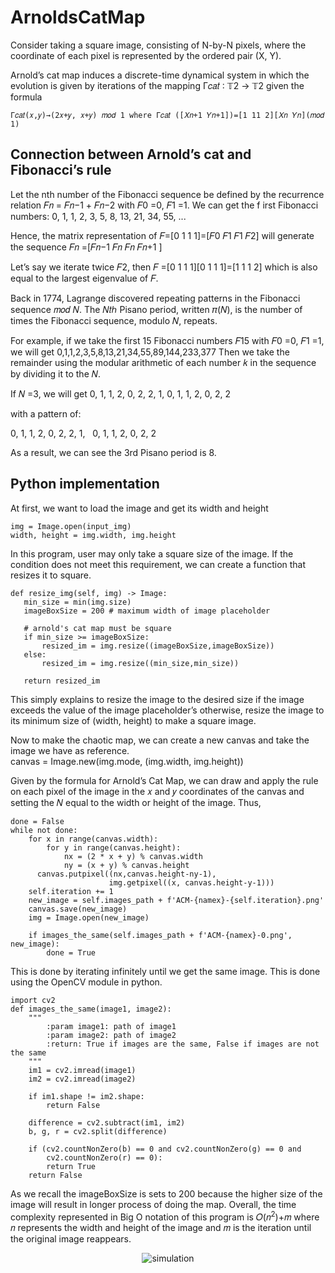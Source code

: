 # ArnoldsCatMap

Consider taking a square image, consisting of N-by-N pixels, where the coordinate of each pixel is represented by the ordered pair (X, Y). 
 
Arnold’s cat map induces a discrete-time dynamical system in which the evolution is given by iterations of the mapping Γ𝑐𝑎𝑡 ∶ 𝕋2 → 𝕋2 given the formula
```
Γ𝑐𝑎𝑡(𝑥,𝑦)→(2𝑥+𝑦, 𝑥+𝑦) 𝑚𝑜𝑑 1 where Γ𝑐𝑎𝑡 ([𝑋𝑛+1 𝑌𝑛+1])=[1 11 2][𝑋𝑛 𝑌𝑛](𝑚𝑜𝑑 1) 
```

## Connection between Arnold’s cat and Fibonacci’s rule 

Let the nth number of the Fibonacci sequence be defined by the recurrence relation 𝐹𝑛 = 𝐹𝑛−1 + 𝐹𝑛−2 with 𝐹0 =0, 𝐹1 =1. 
We can get the f irst Fibonacci numbers: 0, 1, 1, 2, 3, 5, 8, 13, 21, 34, 55, ... 
 
Hence, the matrix representation of 𝐹=[0 1 1 1]=[𝐹0 𝐹1 𝐹1 𝐹2] will generate the sequence 𝐹𝑛 =[𝐹𝑛−1 𝐹𝑛 𝐹𝑛 𝐹𝑛+1 ] 
 
Let’s say we iterate twice 𝐹2, then 𝐹 =[0 1 1 1][0 1 1 1]=[1 1 1 2] which is also equal to the largest eigenvalue of 𝐹. 

Back in 1774, Lagrange discovered repeating patterns in the Fibonacci sequence 𝑚𝑜𝑑 𝑁. The 𝑁𝑡ℎ  Pisano  period, written 𝜋(𝑁),  is  the number of times  the Fibonacci sequence, modulo 𝑁, repeats.  

For example, if we take the first 15 Fibonacci numbers 𝐹15 with 𝐹0 =0, 𝐹1 =1, we will get 0,1,1,2,3,5,8,13,21,34,55,89,144,233,377
Then  we  take  the  remainder  using the  modular  arithmetic  of each  number  𝑘  in  the sequence by dividing it to the 𝑁. 

If 𝑁 =3, we will get 0, 1, 1, 2, 0, 2, 2, 1, 0, 1, 1, 2, 0, 2, 2 

with a pattern of:

0, 1, 1, 2, 0, 2, 2, 1, &nbsp;  0, 1, 1, 2, 0, 2, 2 

As a result, we can see the 3rd Pisano period is 8.  
 

## Python implementation 
At first, we want to load the image and get its width and height 
```
img = Image.open(input_img) 
width, height = img.width, img.height 
```

In this program, user may  only take a square size of the image. If the condition does not meet this requirement, we can create a function that resizes it to square. 
 
 
 ```
def resize_img(self, img) -> Image: 
    min_size = min(img.size) 
    imageBoxSize = 200 # maximum width of image placeholder 
 
    # arnold's cat map must be square 
    if min_size >= imageBoxSize: 
        resized_im = img.resize((imageBoxSize,imageBoxSize)) 
    else: 
        resized_im = img.resize((min_size,min_size)) 
         
    return resized_im 
 ```
 

This simply explains to resize the image to the desired size if the image exceeds the value of the image placeholder’s otherwise, resize the image to its minimum  size of (width, height) to make a square image. 
 
Now to make the chaotic map, we can create a  new canvas and take the image we have as reference.  
canvas = Image.new(img.mode, (img.width, img.height)) 
 
Given by the formula for Arnold’s Cat Map, we can draw and apply the rule on each pixel of the image in the 𝑥 and  𝑦  coordinates of the canvas  and setting the 𝑁 equal to the width or height of the image. Thus, 

 
```
done = False 
while not done: 
    for x in range(canvas.width): 
        for y in range(canvas.height): 
            nx = (2 * x + y) % canvas.width 
            ny = (x + y) % canvas.height 
      canvas.putpixel((nx,canvas.height-ny-1), 
                      img.getpixel((x, canvas.height-y-1))) 
    self.iteration += 1 
    new_image = self.images_path + f'ACM-{namex}-{self.iteration}.png' 
    canvas.save(new_image) 
    img = Image.open(new_image) 
         
    if images_the_same(self.images_path + f'ACM-{namex}-0.png', new_image): 
        done = True 
 ```
 
 
 
This is  done by iterating infinitely until we get the same  image.  This is  done using the OpenCV module in python. 
 
 
```
import cv2 
def images_the_same(image1, image2): 
    """ 
        :param image1: path of image1 
        :param image2: path of image2 
        :return: True if images are the same, False if images are not the same 
    """ 
    im1 = cv2.imread(image1) 
    im2 = cv2.imread(image2) 
 
    if im1.shape != im2.shape: 
        return False 
 
    difference = cv2.subtract(im1, im2) 
    b, g, r = cv2.split(difference) 
 
    if (cv2.countNonZero(b) == 0 and cv2.countNonZero(g) == 0 and  
        cv2.countNonZero(r) == 0): 
        return True 
    return False 
```


As we recall the imageBoxSize  is sets to 200 because the higher size of the image will result in  longer process of doing the  map.  Overall, the time  complexity  represented in Big O notation of this program is 𝑂(𝑛<sup>2</sup>)+𝑚 where 𝑛 represents the width and height of the image and 𝑚 is the iteration until the original image reappears.

<div align="center">
 <img src="https://user-images.githubusercontent.com/67821138/176149793-64a473ea-e9fc-48ba-bf43-9d1dde411128.gif" alt="simulation">
<div/>


